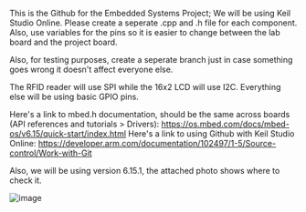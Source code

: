 This is the Github for the Embedded Systems Project; We will be using Keil Studio Online. Please create a seperate .cpp and .h file for each component. Also, use variables for the pins so it is easier to change between the lab board and the project board.

Also, for testing purposes, create a seperate branch just in case something goes wrong it doesn't affect everyone else.

The RFID reader will use SPI while the 16x2 LCD will use I2C. Everything else will be using basic GPIO pins.

Here's a link to mbed.h documentation, should be the same across boards (API references and tutorials > Drivers): https://os.mbed.com/docs/mbed-os/v6.15/quick-start/index.html
Here's a link to using Github with Keil Studio Online: https://developer.arm.com/documentation/102497/1-5/Source-control/Work-with-Git

Also, we will be using version 6.15.1, the attached photo shows where to check it.

![image](https://github.com/user-attachments/assets/56198560-7317-43bb-80fe-89bc387bec3f)
